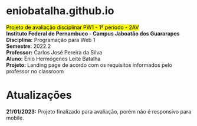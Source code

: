 # eniobatalha.github.io

<mark>Projeto de avaliação disciplinar PW1 - 1ª período - 2AV</mark></br>
<b>Instituto Federal de Pernambuco - Campus Jaboatão dos Guararapes</b></br>
<b>Disciplina:</b> Programação para Web 1 </br>
<b>Semestre:</b> 2022.2 </br>
<b>Professor:</b> Carlos José Pereira da Silva </br>
<b>Aluno:</b> Enio Hermógenes Leite Batalha </br>
<b>Projeto:</b> Landing page de acordo com os requisitos informados pelo professor no classroom </br>

# Atualizações

<b>21/01/2023:</b> Projeto finalizado para avaliação, porém não é responsivo para mobile. </br>
